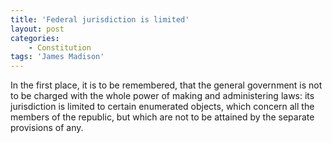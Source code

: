 ```yaml
---
title: 'Federal jurisdiction is limited'
layout: post
categories:
    - Constitution
tags: 'James Madison'
---
```


In the first place, it is to be remembered, that the general government is not to be charged with the whole power of making and administering laws: its jurisdiction is limited to certain enumerated objects, which concern all the members of the republic, but which are not to be attained by the separate provisions of any.
